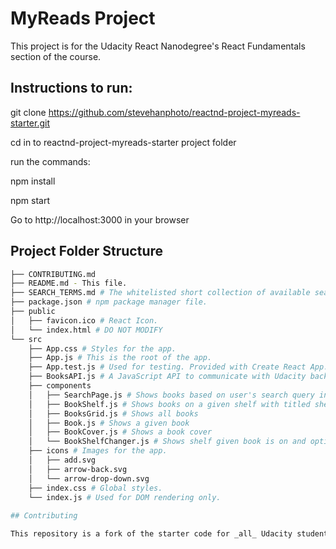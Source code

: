 # MyReads Project

This project is for the Udacity React Nanodegree's React Fundamentals section of the course.

## Instructions to run:

git clone https://github.com/stevehanphoto/reactnd-project-myreads-starter.git

cd in to reactnd-project-myreads-starter project folder

run the commands:

npm install

npm start

Go to http://localhost:3000 in your browser

## Project Folder Structure
```bash
├── CONTRIBUTING.md
├── README.md - This file.
├── SEARCH_TERMS.md # The whitelisted short collection of available search terms.
├── package.json # npm package manager file.
├── public
│   ├── favicon.ico # React Icon.
│   └── index.html # DO NOT MODIFY
└── src
    ├── App.css # Styles for the app.
    ├── App.js # This is the root of the app.
    ├── App.test.js # Used for testing. Provided with Create React App. Used currently used.
    ├── BooksAPI.js # A JavaScript API to communicate with Udacity backend.
    ├── components
    │   ├── SearchPage.js # Shows books based on user's search query input
    │   ├── BookShelf.js # Shows books on a given shelf with titled shelf name
    │   ├── BooksGrid.js # Shows all books
    │   ├── Book.js # Shows a given book
    │   ├── BookCover.js # Shows a book cover
    │   └── BookShelfChanger.js # Shows shelf given book is on and option to change shelf
    ├── icons # Images for the app.
    │   ├── add.svg
    │   ├── arrow-back.svg
    │   └── arrow-drop-down.svg
    ├── index.css # Global styles.
    └── index.js # Used for DOM rendering only.
    
## Contributing

This repository is a fork of the starter code for _all_ Udacity students.

